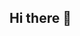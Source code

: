 ## Hi there 👋

<!--
**polarbear1004/polarbear1004** is a ✨ _special_ ✨ repository because its `README.md` (this file) appears on your GitHub profile.

<div>I 💖 U </div>
Here are some ideas to get you started:

- 🔭 I’m currently working on ...
- 🌱 I’m currently learning ...
- 👯 I’m looking to collaborate on ...
- 🤔 I’m looking for help with ...
- 💬 Ask me about ...
- 📫 How to reach me: ...
- 😄 Pronouns: ...
- ⚡ Fun fact: ...
-->
